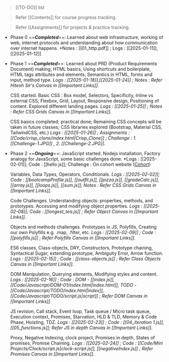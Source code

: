 >[[TO-DO]] list

>Refer [[Contents]] for course progress tracking.

>Refer [[Assignments]] for projects & practice tracking.

- Phase 0 ==***Completed***==: 
	Learned about web infrastructure, working of web, internet protocols and understanding about how communication over internet happens. *Notes : [[01_http.pdf]] ; Logs : [[2025-01-11]], [[2025-01-12]]

- Phase 1 ==***Completed***==: 
	Learned about PRD (Product Requirements Document) making, HTML basics, Using shortcuts and boilerplate, HTML tags attributes and elements, Semantics in HTML, forms and input, method type. *Logs : [[2025-01-18]],[[2025-01-24]]  ; Notes : Refer Hitesh Sir's Canvas in [[Important Links]].*
	
	CSS started. Basic CSS : Box model, Selectors, Specificity, Inline vs external CSS; Flexbox, Grid, Layout, Responsive design, Positioning of content. Explored different landing pages. *Logs : [[2025-01-25]] ; Notes : Refer CSS Grids Canvas in [[Important Links]].* 
	
	CSS basics completed; practical done; Remaining CSS concepts will be taken in future classes; CSS libraries explored (Bootstrap, Material CSS, TailwindCSS, etc.) *Logs : [[2025-01-26]] ; Assignments :[[Code/crisp_clone/index.html|Crisp_Clone]] ; Challenge : 1. [[Challenge-1.JPG]] , 2. [[Challenge-2.JPG]].*

- Phase 2 ==***Ongoing***==:
	JavaScript started. Nodejs installation, Factory analogy for JavaScript,
	some basic challenges done. *Logs : [[2025-02-01]]; Code : [[hello.js]];
	Challenge : On cohort website ([Cohort](https://courses.chaicode.com/learn/batch/Web-Dev-Cohort))
	
	Variables, Data Types, Operators, Conditionals. *Logs : [[2025-02-02]]; 
	Code : [[bootcampProfile.js]], [[outfit.js]], [[pizza.js]], [[gradeCalc.js]], [[array.js]], [[loops.js]], [[sum.js]]; Notes : Refer CSS Grids Canvas in [[Important Links]].*  
	
	Code Challenges. Understanding objects: properties, methods, and prototypes. Accessing and modifying object properties. *Logs : [[2025-02-08]]; Code : [[longest_tea.js]] ; Refer Object Canvas in [[Important Links]].*
	
	Objects and methods challenges. Prototypes in JS, Polyfills, Creating our own Polyfills e.g. .map, .filter, etc. *Logs : [[2025-02-09]] ; 
	Code : [[polyfills.js]] ; Refer Polyfills Canvas in [[Important Links]].*
	
	ES6 classes, Class-objects, DRY, Constructors, Prototype chaining, Syntactical Sugar, extending prototype, Ambiguity Error, Arrow function.
	*Logs : [[2025-02-15]] ; Code : [[class-objects.js]] ; Refer Class Objects Canvas in [[Important Links]].*
	
	DOM Manipulation, Querying elements, Modifying styles and content. *Logs : [[2025-02-16]] ; Code : DOM - [[index.js]], [[Code/Javascript/DOM-01/index.html|index.html]], TODO - [[Code/Javascript/TODO/index.html|index]], [[Code/Javascript/TODO/script.js|script]] ; Refer DOM Canvas in [[Important Links]].*
	
	JS revision, Call stack, Event loop, Task queue / Micro task queue, Execution context, Promises, Starvation, HLD & TLD, Memory & Code Phase, Hoisting, TDZ. *Logs : [[2025-02-23]] ; Code :  [[04_iteration 1.js]], [[05_functions.js]]; Refer JS in depth Canvas in [[Important Links]].*
	
	Proxy, Negative Indexing, clock project, Promises in depth, States of promises, Promise Chaining. *Logs : [[2025-02-24]] ; Code : [[Code/Mini Projects/Clock/script.js|clock-script.js]],  [[negativeIndex.js]] ; Refer Promises Canvas in [[Important Links]].*
	